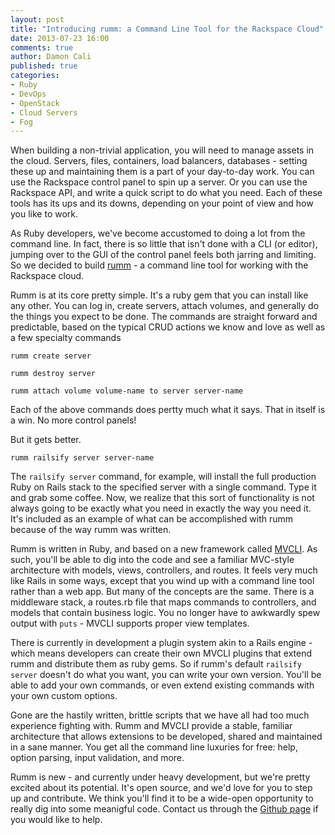 ```yaml
---
layout: post
title: "Introducing rumm: a Command Line Tool for the Rackspace Cloud"
date: 2013-07-23 16:00
comments: true
author: Damon Cali
published: true
categories: 
- Ruby
- DevOps
- OpenStack
- Cloud Servers
- Fog
---
```


When building a non-trivial application, you will need to manage assets in the cloud. Servers, files, containers, load balancers, databases - setting these up and maintaining them is a part of your day-to-day work. You can use the Rackspace control panel to spin up a server. Or you can use the Rackspace API, and write a quick script to do what you need. Each of these tools has its ups and its downs, depending on your point of view and how you like to work.

As Ruby developers, we've become accustomed to doing a lot from the command line. In fact, there is so little that isn't done with a CLI (or editor), jumping over to the GUI of the control panel feels both jarring and limiting. So we decided to build [rumm](http://rackerlabs.github.io/rumm) - a command line tool for working with the Rackspace cloud.<!--More-->

Rumm is at its core pretty simple. It's a ruby gem that you can install like any other. You can log in, create servers, attach volumes, and generally do the things you expect to be done. The commands are straight forward and predictable, based on the typical CRUD actions we know and love as well as a few specialty commands

```
rumm create server

rumm destroy server

rumm attach volume volume-name to server server-name
```
Each of the above commands does pertty much what it says. That in itself is a win. No more control panels!

But it gets better. 

```
rumm railsify server server-name
```

The `railsify server` command, for example, will install the full production Ruby on Rails stack to the specified server with a single command. Type it and grab some coffee. Now, we realize that this sort of functionality is not always going to be exactly what you need in exactly the way you need it. It's included as an example of what can be accomplished with rumm because of the way rumm was written.

Rumm is written in Ruby, and based on a new framework called [MVCLI](http://github.com/cowboyd/mvcli). As such, you'll be able to dig into the code and see a familiar MVC-style architecture with models, views, controllers, and routes. It feels very much like Rails in some ways, except that you wind up with a command line tool rather than a web app. But many of the concepts are the same. There is a middleware stack, a routes.rb file that maps commands to controllers, and models that contain business logic. You no longer have to awkwardly spew output with `puts` - MVCLI supports proper view templates.

There is currently in development a plugin system akin to a Rails engine - which means developers can create their own MVCLI plugins that extend rumm and distribute them as ruby gems. So if rumm's default `railsify server` doesn't do what you want, you can write your own version. You'll be able to add your own commands, or even extend existing commands with your own custom options.

Gone are the hastily written, brittle scripts that we have all had too much experience fighting with. Rumm and MVCLI provide a stable, familiar architecture that allows extensions to be developed, shared and maintained in a sane manner. You get all the command line luxuries for free: help, option parsing, input validation, and more.

Rumm is new - and currently under heavy development, but we're pretty excited about its potential. It's open source, and we'd love for you to step up and contribute. We think you'll find it to be a wide-open opportunity to really dig into some meanigful code. Contact us through the [Github page](http://github.com/rackerlabs/rumm) if you would like to help.
